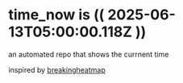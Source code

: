 # time_now is (( 2025-06-13T05:00:00.118Z ))

an automated repo that shows the currnent time

inspired by [breakingheatmap](https://github.com/breakingheatmap/breakingheatmap)